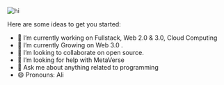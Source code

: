 ![hi](https://user-images.githubusercontent.com/100198381/232048596-19be5ccf-aa9d-4473-8e16-f834661fc506.gif)



Here are some ideas to get you started:

- 🔭 I’m currently working on Fullstack, Web 2.0 & 3.0, Cloud Computing
- 🌱 I’m currently Growing on Web 3.0 .
- 👯 I’m looking to collaborate on open source.
- 🤔 I’m looking for help with MetaVerse
- 💬 Ask me about anything related to programming
- 😄 Pronouns: Ali

